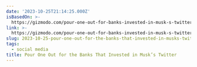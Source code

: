 ```yaml
---
date: '2023-10-25T21:14:25.000Z'
isBasedOn: >-
  https://gizmodo.com/pour-one-out-for-banks-invested-in-musk-s-twitter-1850957287
link: >-
  https://gizmodo.com/pour-one-out-for-banks-invested-in-musk-s-twitter-1850957287
slug: 2023-10-25-pour-one-out-for-the-banks-that-invested-in-musks-twitter
tags:
  - social media
title: Pour One Out for the Banks That Invested in Musk’s Twitter
---
```


